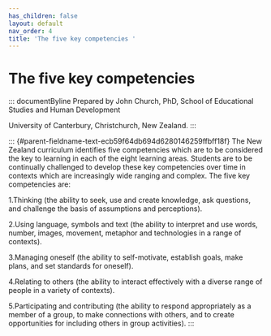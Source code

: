 ```yaml
---
has_children: false
layout: default
nav_order: 4
title: 'The five key competencies '
---
```

# The five key competencies 


::: documentByline
Prepared by John Church, PhD, School of Educational Studies and Human
Development

University of Canterbury, Christchurch, New Zealand.
:::

::: {#parent-fieldname-text-ecb59f64db694d6280146259ffbff18f}
The New Zealand curriculum identifies five competencies which are to be
considered the key to learning in each of the eight learning areas.
Students are to be continually challenged to develop these key
competencies over time in contexts which are increasingly wide ranging
and complex. The five key competencies are:

1.Thinking (the ability to seek, use and create knowledge, ask
questions, and challenge the basis of assumptions and perceptions).

2.Using language, symbols and text (the ability to interpret and use
words, number, images, movement, metaphor and technologies in a range of
contexts).

3.Managing oneself (the ability to self-motivate, establish goals, make
plans, and set standards for oneself).

4.Relating to others (the ability to interact effectively with a diverse
range of people in a variety of contexts).

5.Participating and contributing (the ability to respond appropriately
as a member of a group, to make connections with others, and to create
opportunities for including others in group activities).
:::
